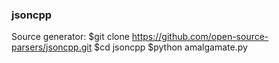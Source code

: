 ### jsoncpp
Source generator:
$git clone https://github.com/open-source-parsers/jsoncpp.git
$cd jsoncpp
$python amalgamate.py
